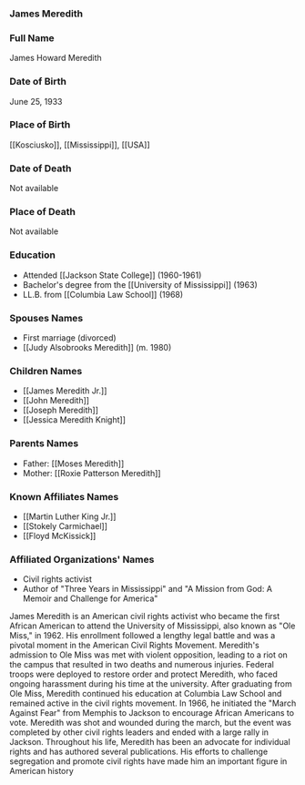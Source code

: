 ### James Meredith

### Full Name

James Howard Meredith

### Date of Birth

June 25, 1933

### Place of Birth

[[Kosciusko]], [[Mississippi]], [[USA]]
### Date of Death

Not available

### Place of Death

Not available

### Education

- Attended [[Jackson State College]] (1960-1961)
- Bachelor's degree from the [[University of Mississippi]] (1963)
- LL.B. from [[Columbia Law School]] (1968)

### Spouses Names

- First marriage (divorced)
- [[Judy Alsobrooks Meredith]] (m. 1980)

### Children Names

- [[James Meredith Jr.]]
- [[John Meredith]]
- [[Joseph Meredith]]
- [[Jessica Meredith Knight]]

### Parents Names

- Father: [[Moses Meredith]]
- Mother: [[Roxie Patterson Meredith]]
### Known Affiliates Names

- [[Martin Luther King Jr.]]
- [[Stokely Carmichael]]
- [[Floyd McKissick]]

### Affiliated Organizations' Names

- Civil rights activist
- Author of "Three Years in Mississippi" and "A Mission from God: A Memoir and Challenge for America"

James Meredith is an American civil rights activist who became the first African American to attend the University of Mississippi, also known as "Ole Miss," in 1962. His enrollment followed a lengthy legal battle and was a pivotal moment in the American Civil Rights Movement. Meredith's admission to Ole Miss was met with violent opposition, leading to a riot on the campus that resulted in two deaths and numerous injuries. Federal troops were deployed to restore order and protect Meredith, who faced ongoing harassment during his time at the university. After graduating from Ole Miss, Meredith continued his education at Columbia Law School and remained active in the civil rights movement. In 1966, he initiated the "March Against Fear" from Memphis to Jackson to encourage African Americans to vote. Meredith was shot and wounded during the march, but the event was completed by other civil rights leaders and ended with a large rally in Jackson. Throughout his life, Meredith has been an advocate for individual rights and has authored several publications. His efforts to challenge segregation and promote civil rights have made him an important figure in American history